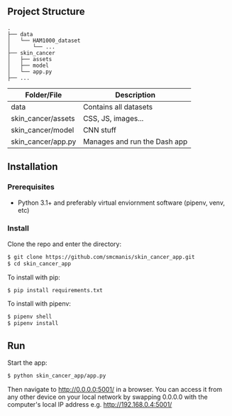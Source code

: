 ## Project Structure

```
.
├── data 
│   └── HAM1000_dataset
│       └── ...
├── skin_cancer 
│   ├── assets
│   ├── model
│   └── app.py
├── ...

```
| Folder/File | Description | 
| ----------- | ----------- |
| data | Contains all datasets  |
| skin_cancer/assets | CSS, JS, images... | 
| skin_cancer/model | CNN stuff |
| skin_cancer/app.py | Manages and run the Dash app |

## Installation
### Prerequisites
- Python 3.1+ and preferably virtual enviornment software (pipenv, venv, etc)
### Install

Clone the repo and enter the directory:
```bash
$ git clone https://github.com/smcmanis/skin_cancer_app.git  
$ cd skin_cancer_app 
```

To install with pip:  
```bash
$ pip install requirements.txt
```

To install with pipenv:  
```bash
$ pipenv shell
$ pipenv install
```


## Run
Start the app:
```bash
$ python skin_cancer_app/app.py
```
Then navigate to http://0.0.0.0:5001/ in a browser. You can access it from any other device on your local network by swapping 0.0.0.0 with the computer's local IP address e.g. http://192.168.0.4:5001/

